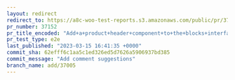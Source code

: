 ```yaml
---
layout: redirect
redirect_to: https://a8c-woo-test-reports.s3.amazonaws.com/public/pr/37152/e2e/index.html
pr_number: 37152
pr_title_encoded: "Add+a+product+header+component+to+the+blocks+interface"
pr_test_type: e2e
last_published: "2023-03-15 16:41:35 +0000"
commit_sha: 62efff6c1aa5c1ed326ed5d7626a5906937bd385
commit_message: "Add comment suggestions"
branch_name: add/37005
---
```

